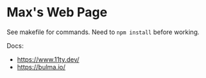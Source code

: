 # Max's Web Page

See makefile for commands.  Need to `npm install` before working.

Docs:
* <https://www.11ty.dev/>
* <https://bulma.io/>
